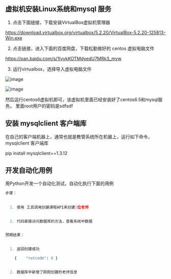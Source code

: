 
## 虚拟机安装Linux系统和mysql 服务




1. 点击下面链接，下载安装VirtualBox虚拟机管理器

https://download.virtualbox.org/virtualbox/5.2.20/VirtualBox-5.2.20-125813-Win.exe

2. 点击链接，进入下面的百度网盘，下载松勤做好的 centos 虚拟电脑文件

https://pan.baidu.com/s/1IvykKOTMdyedU7MRk3_mvw

3. 运行virtualbox，选择导入虚拟电脑文件

![image](https://user-images.githubusercontent.com/10496014/47960748-9528bc80-e03a-11e8-81e8-76f09e6e380a.png)

![image](https://user-images.githubusercontent.com/10496014/47960755-cd2fff80-e03a-11e8-9fa4-4dddbc269a41.png)


然后运行centos6虚拟机即可，该虚拟机里面已经安装好了centos6.5和mysql服务。 里面root用户的密码是sdfsdf




## 安装 mysqlclient 客户端库

在自己的客户端机器上，通常也就是教管系统所在机器上，运行如下命令， mysqlclient 客户端库

pip install mysqlclient==1.3.12


## 开发自动化用例

用Python开发一个自动化测试，自动化执行下面的用例
 
```py
步骤：
  
  
  1. 使用 工具调用创建课程API来创建1位老师
  

  2. 代码直接访问数据库的方法，查看系统中数据


预期结果：
  
  
  1. 返回创建成功

    {    "retcode": 0 }

    
  2. 数据库中新增了刚刚创建的老师信息

```
  
 


